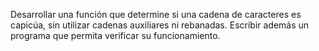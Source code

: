 Desarrollar una función que determine si una cadena de caracteres es capicúa, sin
utilizar cadenas auxiliares ni rebanadas. Escribir además un programa que permita
verificar su funcionamiento.